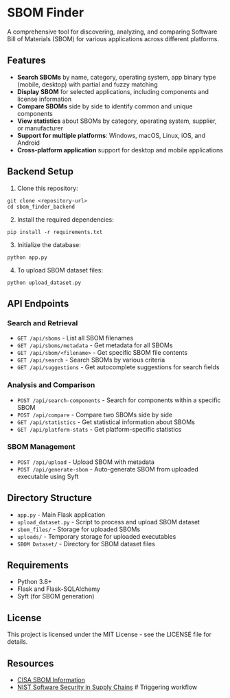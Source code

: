 # SBOM Finder

A comprehensive tool for discovering, analyzing, and comparing Software Bill of Materials (SBOM) for various applications across different platforms.

## Features

- **Search SBOMs** by name, category, operating system, app binary type (mobile, desktop) with partial and fuzzy matching
- **Display SBOM** for selected applications, including components and license information
- **Compare SBOMs** side by side to identify common and unique components
- **View statistics** about SBOMs by category, operating system, supplier, or manufacturer
- **Support for multiple platforms**: Windows, macOS, Linux, iOS, and Android
- **Cross-platform application** support for desktop and mobile applications

## Backend Setup

1. Clone this repository:
```
git clone <repository-url>
cd sbom_finder_backend
```

2. Install the required dependencies:
```
pip install -r requirements.txt
```

3. Initialize the database:
```
python app.py
```

4. To upload SBOM dataset files:
```
python upload_dataset.py
```

## API Endpoints

### Search and Retrieval
- `GET /api/sboms` - List all SBOM filenames
- `GET /api/sboms/metadata` - Get metadata for all SBOMs
- `GET /api/sbom/<filename>` - Get specific SBOM file contents
- `GET /api/search` - Search SBOMs by various criteria
- `GET /api/suggestions` - Get autocomplete suggestions for search fields

### Analysis and Comparison
- `POST /api/search-components` - Search for components within a specific SBOM
- `POST /api/compare` - Compare two SBOMs side by side
- `GET /api/statistics` - Get statistical information about SBOMs
- `GET /api/platform-stats` - Get platform-specific statistics

### SBOM Management
- `POST /api/upload` - Upload SBOM with metadata
- `POST /api/generate-sbom` - Auto-generate SBOM from uploaded executable using Syft

## Directory Structure

- `app.py` - Main Flask application
- `upload_dataset.py` - Script to process and upload SBOM dataset
- `sbom_files/` - Storage for uploaded SBOMs
- `uploads/` - Temporary storage for uploaded executables
- `SBOM Dataset/` - Directory for SBOM dataset files

## Requirements

- Python 3.8+
- Flask and Flask-SQLAlchemy
- Syft (for SBOM generation)

## License

This project is licensed under the MIT License - see the LICENSE file for details.

## Resources

- [CISA SBOM Information](https://www.cisa.gov/sbom)
- [NIST Software Security in Supply Chains](https://www.nist.gov/itl/executive-order-14028-improving-nations-cybersecurity/software-security-supply-chains-software-1) # Triggering workflow
